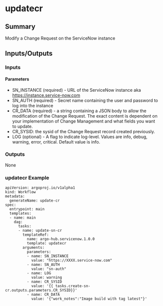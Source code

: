 # updatecr

## Summary
Modify a  Change Request on the ServiceNow instance

## Inputs/Outputs

### Inputs
#### Parameters
* SN_INSTANCE (required) - URL of the ServiceNow instance aka https://instance.service-now.com
* SN_AUTH (required) - Secret name containing the user and password to log into the instance
* CR_DATA (required) - a string containing a JSON body to allow the modification of the Change Request. The exact content is dependent on your implementation of Change Management and what fields you want to update.
* CR_SYSID: the sysid of the Change Request record created previously.
* LOG (optional) - A flag to indicate log-level. Values are info, debug, warning, error, critical. Default value is info.

### Outputs

None


### updatecr Example
```
apiVersion: argoproj.io/v1alpha1
kind: Workflow
metadata:
  generateName: update-cr
spec:
  entrypoint: main
  templates:
  - name: main
    dag:
      tasks:
      - name: update-sn-cr
        templateRef:
          name: argo-hub.servicenow.1.0.0
          template: updatecr
        arguments:
          parameters:
          - name: SN_INSTANCE
            value: "https://XXXX.service-now.com"
          - name: SN_AUTH
            value: "sn-auth"
          - name: LOG
            value: warning
          - name: CR_SYSID
            value: '{{ tasks.create-sn-cr.outputs.parameters.CR_SYSID}}'
          - name: CR_DATA
            value: '{"work_notes":"Image build with tag latest"}'
```
